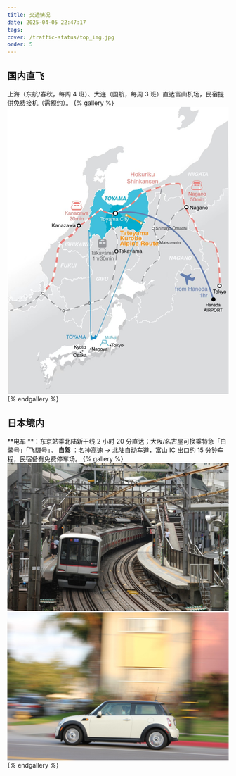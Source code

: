 ```yaml
---
title: 交通情况
date: 2025-04-05 22:47:17
tags:
cover: /traffic-status/top_img.jpg
order: 5
---
```


## 国内直飞
上海（东航/春秋，每周 4 班）、大连（国航，每周 3 班）直达富山机场，民宿提供免费接机（需预约）。
{% gallery %}
![国内直飞](/traffic-status/1.jpg)
{% endgallery %}

## ​日本境内
**电车 **​​：东京站乘北陆新干线 2 小时 20 分直达；大阪/名古屋可换乘特急「白鹭号」「飞驒号」。
**自驾** ​​：名神高速 → 北陆自动车道，富山 IC 出口约 15 分钟车程，民宿备有免费停车场。
{% gallery %}
![地铁](/traffic-status/2.jpg)
![开车](/traffic-status/3.jpg)
{% endgallery %}